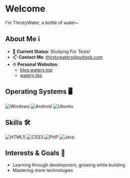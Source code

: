 # Welcome

I'm ThirstyWater, a bottle of water~

## About Me ℹ️

- 🌱 **Current Status**: Studying For Tests!
- 📫 **Contact Me**: thirstywaterx@outlook.com
- 🌐 **Personal Websites**:  
  - [blog.waterx.top](https://blog.waterx.top)  
  - [waterx.top](https://waterx.top)  

## Operating Systems 🖥️

![Windows](https://skillicons.dev/icons?i=windows&theme=light) ![Android](https://skillicons.dev/icons?i=android&theme=light) ![Ubuntu](https://skillicons.dev/icons?i=ubuntu&theme=light)

## Skills 🛠️

![HTML5](https://skillicons.dev/icons?i=html&theme=light) ![CSS3](https://skillicons.dev/icons?i=css&theme=light) ![PHP](https://skillicons.dev/icons?i=php&theme=light) ![Java](https://skillicons.dev/icons?i=java&theme=light)

## Interests & Goals 🎯

- Learning through development, growing while building  
- Mastering more technologies
